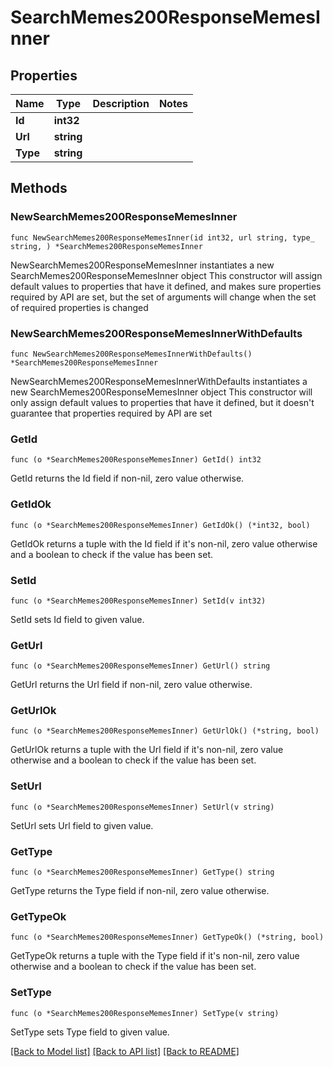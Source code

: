 # SearchMemes200ResponseMemesInner

## Properties

Name | Type | Description | Notes
------------ | ------------- | ------------- | -------------
**Id** | **int32** |  | 
**Url** | **string** |  | 
**Type** | **string** |  | 

## Methods

### NewSearchMemes200ResponseMemesInner

`func NewSearchMemes200ResponseMemesInner(id int32, url string, type_ string, ) *SearchMemes200ResponseMemesInner`

NewSearchMemes200ResponseMemesInner instantiates a new SearchMemes200ResponseMemesInner object
This constructor will assign default values to properties that have it defined,
and makes sure properties required by API are set, but the set of arguments
will change when the set of required properties is changed

### NewSearchMemes200ResponseMemesInnerWithDefaults

`func NewSearchMemes200ResponseMemesInnerWithDefaults() *SearchMemes200ResponseMemesInner`

NewSearchMemes200ResponseMemesInnerWithDefaults instantiates a new SearchMemes200ResponseMemesInner object
This constructor will only assign default values to properties that have it defined,
but it doesn't guarantee that properties required by API are set

### GetId

`func (o *SearchMemes200ResponseMemesInner) GetId() int32`

GetId returns the Id field if non-nil, zero value otherwise.

### GetIdOk

`func (o *SearchMemes200ResponseMemesInner) GetIdOk() (*int32, bool)`

GetIdOk returns a tuple with the Id field if it's non-nil, zero value otherwise
and a boolean to check if the value has been set.

### SetId

`func (o *SearchMemes200ResponseMemesInner) SetId(v int32)`

SetId sets Id field to given value.


### GetUrl

`func (o *SearchMemes200ResponseMemesInner) GetUrl() string`

GetUrl returns the Url field if non-nil, zero value otherwise.

### GetUrlOk

`func (o *SearchMemes200ResponseMemesInner) GetUrlOk() (*string, bool)`

GetUrlOk returns a tuple with the Url field if it's non-nil, zero value otherwise
and a boolean to check if the value has been set.

### SetUrl

`func (o *SearchMemes200ResponseMemesInner) SetUrl(v string)`

SetUrl sets Url field to given value.


### GetType

`func (o *SearchMemes200ResponseMemesInner) GetType() string`

GetType returns the Type field if non-nil, zero value otherwise.

### GetTypeOk

`func (o *SearchMemes200ResponseMemesInner) GetTypeOk() (*string, bool)`

GetTypeOk returns a tuple with the Type field if it's non-nil, zero value otherwise
and a boolean to check if the value has been set.

### SetType

`func (o *SearchMemes200ResponseMemesInner) SetType(v string)`

SetType sets Type field to given value.



[[Back to Model list]](../README.md#documentation-for-models) [[Back to API list]](../README.md#documentation-for-api-endpoints) [[Back to README]](../README.md)


